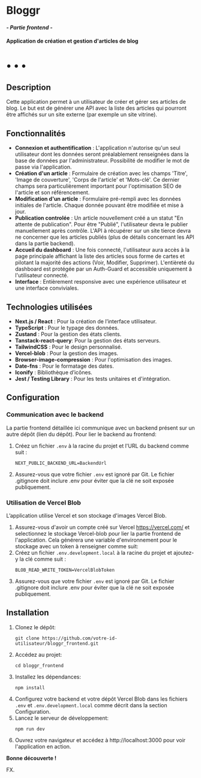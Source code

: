 # Bloggr 
#### *- Partie frontend -*

#### Application de création et gestion d'articles de blog

# • • •

## Description
Cette application permet à un utilisateur de créer et gérer ses articles de blog. Le but est de générer une API avec la liste des articles qui pourront être affichés sur un site externe (par exemple un site vitrine).

## Fonctionnalités
- **Connexion et authentification** : L'application n'autorise qu'un seul utilisateur dont les données seront préalablement renseignées dans la base de données par l'administrateur. Possibilité de modifier le mot de passe via l'application.
- **Création d'un article** : Formulaire de création avec les champs 'Titre', 'Image de couverture', 'Corps de l'article' et 'Mots-clé'. Ce dernier champs sera particulièrement important pour l'optimisation SEO de l'article et son référencement.  
- **Modification d'un article** : Formulaire pré-rempli avec les données initiales de l'article. Chaque donnée pouvant être modifiée et mise à jour.
- **Publication controlée** : Un article nouvellement créé a un statut "En attente de publication". Pour être "Publié", l'utilisateur devra le publier manuellement après contrôle. L'API à récupérer sur un site tierce devra ne concerner que les articles publiés (plus de détails concernant les API dans la partie backend).
- **Accueil du dashboard** : Une fois connecté, l'utilisateur aura accès à la page principale affichant la liste des articles sous forme de cartes et pilotant la majorité des actions (Voir, Modifier, Supprimer). L'entièreté du dashboard est protégée par un Auth-Guard et accessible uniquement à l'utilisateur connecté.
- **Interface** : Entièrement responsive avec une expérience utilisateur et une interface conviviales.

## Technologies utilisées
- **Next.js / React** : Pour la création de l’interface utilisateur.
- **TypeScript** : Pour le typage des données.
- **Zustand** : Pour la gestion des états clients.
- **Tanstack-react-query**: Pour la gestion des états serveurs.
- **TailwindCSS** : Pour le design personnalisé.
- **Vercel-blob** : Pour la gestion des images.
- **Browser-image-compression** : Pour l'optimisation des images.
- **Date-fns** : Pour le formatage des dates.
- **Iconify** : Bibliothèque d’icônes.
- **Jest / Testing Library** : Pour les tests unitaires et d'intégration.

## Configuration

### Communication avec le backend
La partie frontend détaillée ici communique avec un backend présent sur un autre dépôt (lien du dépôt). Pour lier le backend au frontend:

1. Créez un fichier `.env` à la racine du projet et l'URL du backend comme suit :
   ```plaintext
   NEXT_PUBLIC_BACKEND_URL=BackendUrl
2. Assurez-vous que votre fichier `.env` est ignoré par Git. Le fichier .gitignore  doit inclure .env pour éviter que la clé ne soit exposée publiquement.

### Utilisation de Vercel Blob
L’application utilise Vercel et son stockage d'images Vercel Blob.

1. Assurez-vous d'avoir un compte créé sur Vercel https://vercel.com/ et selectionnez le stockage Vercel-blob pour lier la partie frontend de l'application. Cela générera une variable d'environnement pour le stockage avec un token à renseigner comme suit: 
2. Créez un fichier `.env.development.local` à la racine du projet et ajoutez-y la clé comme suit :
   ```plaintext
   BLOB_READ_WRITE_TOKEN=VercelBlobToken
3. Assurez-vous que votre fichier `.env` est ignoré par Git. Le fichier .gitignore  doit inclure .env pour éviter que la clé ne soit exposée publiquement.


## Installation

1. Clonez le dépôt:
   ```plaintext
   git clone https://github.com/votre-id-utilisateur/bloggr_frontend.git
2. Accédez au projet: 
   ```plaintext
   cd bloggr_frontend
3. Installez les dépendances: 
   ```plaintext
   npm install
4. Configurez votre backend et votre dépôt Vercel Blob dans les fichiers `.env` et `.env.development.local` comme décrit dans la section Configuration.
5. Lancez le serveur de développement:
   ```plaintext
   npm run dev
6. Ouvrez votre navigateur et accédez à http://localhost:3000 pour voir l'application en action.
   
**Bonne découverte !**

FX.
